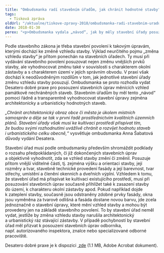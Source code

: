 ```yaml
---
title: "Ombudsmanka radí stavebním úřadům, jak chránit hodnotné stavby"
tags:
  - Tisková zpráva
oldUrl: "/aktualne/tiskove-zpravy-2018/ombudsmanka-radi-stavebnim-uradum-jak-chranit-hodnotne-stavby"
date: 2018-01-30
perex: "<p>Ombudsmanka vydala „návod“, jak by měly stavební úřady posuzovat případy, kdy stavební úpravy změní vzhled stavby. Kvůli nejednotnému postupu úřadů dochází podle ombudsmanky v některých případech k necitlivým a nevratným zásahům do architektonických hodnot staveb, které sice nejsou památkově chráněné, ale spoluutvářejí vzhled obcí a měst.</p>"
---
```


<!-- imported from the old website -->

<p>Podle stavebního zákona je třeba stavební povolení k takovým úpravám, kterými dochází ke změně vzhledu stavby. Výklad neurčitého pojmu „změna vzhledu stavby“ je přitom ponechán na stavebních úřadech. Ty musí při vydávání stavebního povolení posuzovat nejen změnu vnějších prvků stavby, ale vyhodnocovat změnu také v souvislosti s charakterem okolní zástavby a s charakterem území v jejich správním obvodu. V praxi však dochází k neodůvodněným rozdílům v tom, jak jednotlivé stavební úřady změnu vzhledu stavby posuzují. Ombudsmanka se proto rozhodla vydat Desatero dobré praxe pro posouzení stavebních úprav měnících vzhled památkově nechráněných staveb. Stavebním úřadům by měl tento „návod“ pomoci řádně a transparentně vyhodnocovat stavební úpravy zejména architektonicky a urbanisticky hodnotných staveb.</p> <p><i>„Chránit architektonický obraz obce či města je úkolem místních samospráv a děje se tak v první řadě prostřednictvím kvalitních územních plánů. Stavební úřady však musí ke kultivaci prostředí přispívat tím, že budou svými rozhodnutími uvážlivě chránit a rozvíjet hodnotu staveb i urbanistického celku obecně,“</i> vysvětluje ombudsmanka Anna Šabatová důvody vydání Desatera.</p> <p>Stavební úřad musí podle ombudsmanky především shromáždit podklady o rozsahu předpokládaných, či již dokončených stavebních úprav a objektivně vyhodnotit, zda se vzhled stavby změní či změnil. Posuzuje přitom vnější viditelné části, tj. zejména výšku a orientaci stavby, její rozměry a tvar, stavebně technické provedení fasády a její barevnost, tvar střechy, umístění a členění okenních a dveřních výplní. Vzhledem k tomu, že stavební úřad má přispívat ke kultivaci existujícího prostředí, musí při posuzování stavebních úprav současně přihlížet také k zasazení stavby do území, k charakteru okolní zástavby apod. Pokud například dojde k zateplení stavby, současně jsou odstraněny zdobné prvky fasády, okna jsou vyměněna za tvarově odlišná a fasáda dostane novou barvu, jde zcela jednoznačně o stavební úpravy, které mění vzhled stavby a mohou být provedeny jen na základě stavebního povolení. To by stavební úřad neměl vydat, jestliže by změna vzhledu stavby narušila architektonický a urbanistický ráz stávající zástavby. V případě pochybností by stavební úřad měl přizvat k posouzení stavebních úprav odborníka, např. autorizovaného inspektora, znalce nebo specializované odborné pracoviště.</p> <p>Desatero dobré praxe je k dispozici <a title="Otevření do nového okna" href="/uploads-import/Letaky/Desatero_stavebni_urady.pdf" target="_blank"> zde</a> (1.1 MB, Adobe Acrobat dokument).</p>
